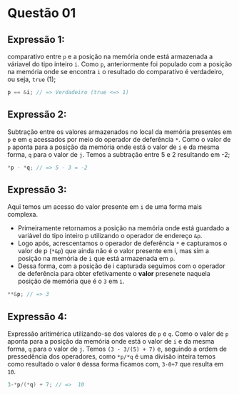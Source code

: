 # Questão 01

## Expressão 1: 

comparativo entre `p` e a posição na memória onde está armazenada a váriavel do tipo inteiro `i`. Como `p`, anteriormente foi populado com a posição na memória onde se encontra `i` o resultado do comparativo é verdadeiro, ou seja, `true` (1);

```c
p == &i; // => Verdadeiro (true <=> 1)
```
## Expressão 2: 

Subtração entre os valores armazenados no local da memória presentes em `p` e em `q` acessados por meio do operador de deferência `*`. Como o valor de `p` aponta para a posição da memória onde está o valor de `i` e da mesma forma, `q` para o valor de `j`. Temos a subtração entre 5 e 2 resultando em -2;

```c
*p - *q; // => 5 - 3 = -2
```

## Expressão 3: 

Aqui temos um acesso do valor presente em `i` de uma forma mais complexa. 
- Primeiramente retornamos a posição na memória onde está guardado a variàvel do tipo inteiro p utilizando o operador de endereço `&p`. 
- Logo após, acrescentamos o operador de deferência `*` e capturamos o valor de p (`*&p`) que ainda não é o valor presente em i, mas sim a posição na memória de `i` que está armazenada em `p`. 
- Dessa forma, com a posição de i capturada seguimos com o operador de deferência para obter efetivamente o **valor** presenete naquela posição de memória que é o `3` em `i`.

```c
**&p; // => 3
```

## Expressão 4: 

Expressão aritimérica utilizando-se dos valores de `p` e `q`. Como o valor de `p` aponta para a posição da memória onde está o valor de `i` e da mesma forma, `q` para o valor de `j`. Temos `(3 - 3/(5) + 7)` e, seguindo a ordem de pressedência dos operadores, como `*p/*q` é uma divisão inteira temos como resultado o valor `0` dessa forma ficamos com, `3-0+7` que resulta em `10`.

```c
3-*p/(*q) + 7; // =>  10
```
